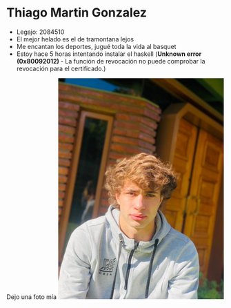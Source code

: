 # <strong> Thiago Martin Gonzalez </strong>
- Legajo: 2084510
- El mejor helado es el de tramontana lejos
- Me encantan los deportes, jugué toda la vida al basquet
- Estoy hace 5 horas intentando instalar el haskell (<strong>Unknown error (0x80092012) </strong> - La función de revocación no puede comprobar la revocación para el certificado.)

Dejo una foto mía
![Dejo una foto mía](439c0cf1-ca29-486d-a578-bab36ac3f141.jpg)
